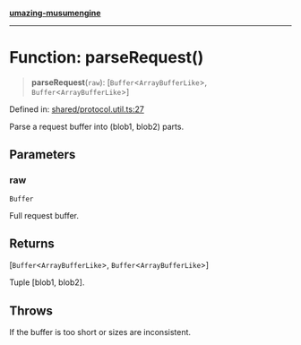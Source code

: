 [**umazing-musumengine**](../../README.md)

***

# Function: parseRequest()

> **parseRequest**(`raw`): \[`Buffer`\<`ArrayBufferLike`\>, `Buffer`\<`ArrayBufferLike`\>\]

Defined in: [shared/protocol.util.ts:27](https://github.com/davinidae/umazing-musumengine/blob/51f61211084dfe767110f78265e0aa27a13c00d0/src/shared/protocol.util.ts#L27)

Parse a request buffer into (blob1, blob2) parts.

## Parameters

### raw

`Buffer`

Full request buffer.

## Returns

\[`Buffer`\<`ArrayBufferLike`\>, `Buffer`\<`ArrayBufferLike`\>\]

Tuple [blob1, blob2].

## Throws

If the buffer is too short or sizes are inconsistent.
